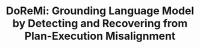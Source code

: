 ---
layout: default
title: 'DoReMi: Grounding Language Model by Detecting and Recovering from Plan-Execution Misalignment'
authors: Yanjiang Guo*, <strong>Yen-Jen Wang*</strong>, Lihan Zha*, Zheyuan Jiang, Jianyu Chen
publication: Preprint
year: 2023.07
pdf: https://arxiv.org/pdf/2307.00329.pdf
code: ''
official_link: https://arxiv.org/abs/2307.00329
---